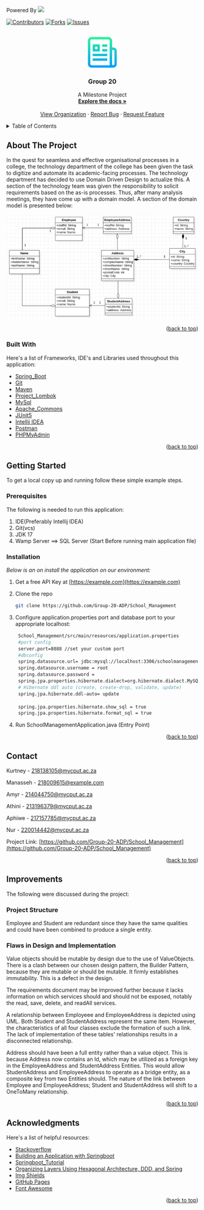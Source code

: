 <div id="top"></div>

<!-- PROJECT SHIELDS -->
<!--
*** I'm using markdown "reference style" links for readability.
*** Reference links are enclosed in brackets [ ] instead of parentheses ( ).
*** See the bottom of this document for the declaration of the reference variables
*** for contributors-url, forks-url, etc. This is an optional, concise syntax you may use.
*** https://www.markdownguide.org/basic-syntax/#reference-style-links
-->
Powered By
<img src="https://img.shields.io/badge/Spring_Boot-F2F4F9?style=for-the-badge&logo=spring-boot" />

[![Contributors][contributors-shield]][contributors-url]
[![Forks][forks-shield]][forks-url]
[![Issues][issues-shield]][issues-url]



<!-- PROJECT LOGO -->
<br />
<div align="center">
  <a href="https://github.com/Group-20-ADP/School_Managemente">
    <img src="images/logo.png" alt="Logo" width="80" height="80">
  </a>

<h3 align="center">Group 20</h3>

  <p align="center">
    A Milestone Project
    <br />
    <a href="https://github.com/Group-20-ADP/School_Management"><strong>Explore the docs »</strong></a>
    <br />
    <br />
    <a href="https://github.com/Group-20-ADP">View Organization</a>
    ·
    <a href="https://github.com/Group-20-ADP/School_Management/issues">Report Bug</a>
    ·
    <a href="https://github.com/Group-20-ADP/School_Management/issues">Request Feature</a>
  </p>
</div>



<!-- TABLE OF CONTENTS -->
<details>
  <summary>Table of Contents</summary>
  <ol>
    <li>
      <a href="#about-the-project">About The Project</a>
      <ul>
        <li><a href="#built-with">Built With</a></li>
      </ul>
    </li>
    <li>
      <a href="#getting-started">Getting Started</a>
      <ul>
        <li><a href="#prerequisites">Prerequisites</a></li>
        <li><a href="#installation">Installation</a></li>
      </ul>
    </li>
    <li><a href="#contact">Contact</a></li>
    <li><a href="#improvements">Improvements</a></li>
    <li><a href="#acknowledgments">Acknowledgments</a></li>
  </ol>
</details>



<!-- ABOUT THE PROJECT -->
## About The Project

In the quest for seamless and effective organisational processes in a college, the technology
department of the college has been given the task to digitize and automate its academic-facing
processes.
The technology department has decided to use Domain Driven Design to actualize this. A section of
the technology team was given the responsibility to solicit requirements based on the as-is processes.
Thus, after many analysis meetings, they have come up with a domain model. A section of the domain
model is presented below:

[![Product Name Screen Shot][product-screenshot]](https://example.com)

<p align="right">(<a href="#top">back to top</a>)</p>



### Built With

Here's a list of Frameworks, IDE's and Libraries used throughout this application:

* [Spring_Boot](https://spring.io/projects/spring-boot)
* [Git](https://git-scm.com/)
* [Maven](https://maven.apache.org/)
* [Project_Lombok](https://projectlombok.org/)
* [MySql](https://mysql.com)
* [Apache_Commons](https://commons.apache.org/)
* [JUnit5](https://junit.org/junit5/)
* [Intellij IDEA](https://jetbrains.com/idea/)
* [Postman](https://www.postman.com/)
* [PHPMyAdmin](https://www.phpmyadmin.net/)


<p align="right">(<a href="#top">back to top</a>)</p>



<!-- GETTING STARTED -->
## Getting Started

To get a local copy up and running follow these simple example steps.

### Prerequisites

The following is needed to run this application:

1. IDE(Preferably Intellij IDEA)
2. Git(vcs)
3. JDK 17
4. Wamp Server ==> SQL Server (Start Before running main application file)


### Installation

_Below is an on install the application on our environment:_

1. Get a free API Key at [https://example.com](https://example.com)
2. Clone the repo
   ```sh
   git clone https://github.com/Group-20-ADP/School_Management
   ```
3. Configure application.properties port and database port to your appropriate localhost:
   ```sh
    School_Management/src/main/resources/application.properties
    #port config
    server.port=8088 //set your custom port
    #dbconfig
    spring.datasource.url= jdbc:mysql://localhost:3306/schoolmanagementdb //(create dbname:schoolmanagementdb) and set your local port
    spring.datasource.username = root
    spring.datasource.password =
    spring.jpa.properties.hibernate.dialect=org.hibernate.dialect.MySQL8Dialect
    # Hibernate ddl auto (create, create-drop, validate, update)
    spring.jpa.hibernate.ddl-auto= update
    
    spring.jpa.properties.hibernate.show_sql = true
    spring.jpa.properties.hibernate.format_sql = true
   ```

4. Run SchoolManagementApplication.java (Entry Point)

<p align="right">(<a href="#top">back to top</a>)</p>




<!-- CONTACT -->
## Contact

Kurtney - 218138105@mycput.ac.za

Manasseh - 218009615@example.com

Amyr  - 214044750@mycput.ac.za

Athini - 213196379@mycput.ac.za

Aphiwe - 217157785@mycput.ac.za

Nur - 220014442@mycput.ac.za

Project Link: [https://github.com/Group-20-ADP/School_Management](https://github.com/Group-20-ADP/School_Management)

<p align="right">(<a href="#top">back to top</a>)</p>

<!-- IMPROVEMENTS -->
## Improvements

The following were discussed during the project:

### Project Structure
Employee and Student are redundant since they have the same qualities and could have been combined to 
produce a single entity. 

### Flaws in Design and Implementation

Value objects should be mutable by design due to the use of ValueObjects. There is a clash between our 
chosen design pattern, the Builder Pattern, because they are mutable or should be mutable. It firmly 
establishes immutability. This is a defect in the design.

The requirements document may be improved further because it lacks information on which services should 
and should not be exposed, notably the read, save, delete, and readAll services.

A relationship between Employeee and EmployeeAddress is depicted using UML. Both Student and StudentAddress 
represent the same item. However, the characteristics of all four classes exclude the formation of such a link. 
The lack of implementation of these tables' relationships results in a disconnected relationship.

Address should have been a full entity rather than a value object. This is because Address now contains an Id, 
which may be utilized as a foreign key in the EmployeeAddress and StudentAddress Entities. This would allow 
StudentAddress and EmployeeAddress to operate as a bridge entity, as a composite key from two Entities should. 
The nature of the link between Employee and EmployeeAddress; Student and StudentAddress will shift to a OneToMany 
relationship.

<p align="right">(<a href="#top">back to top</a>)</p>


<!-- ACKNOWLEDGMENTS -->
## Acknowledgments

Here's a list of helpful resources:

* [Stackoverflow](https://stackoverflow.com/questions/tagged/spring-boot)
* [Building an Application with Springboot](https://spring.io/guides/gs/spring-boot/)
* [Springboot_Tutorial](https://www.tutorialspoint.com/spring_boot/index.htm)
* [Organizing Layers Using Hexagonal Architecture, DDD, and Spring](https://grid.malven.co/)
* [Img Shields](https://shields.io)
* [GitHub Pages](https://pages.github.com)
* [Font Awesome](https://fontawesome.com)

<p align="right">(<a href="#top">back to top</a>)</p>



<!-- MARKDOWN LINKS & IMAGES -->
<!-- https://www.markdownguide.org/basic-syntax/#reference-style-links -->
[contributors-shield]: https://img.shields.io/github/contributors/Group-20-ADP/School_Management?style=flat-square
[contributors-url]: https://github.com/Group-20-ADP/School_Management/graphs/contributors
[forks-shield]: https://img.shields.io/github/forks/Group-20-ADP/School_Management?style=flat-square
[forks-url]: https://github.com/Group-20-ADP/School_Management/network/members
[issues-shield]: https://img.shields.io/github/issues/Group-20-ADP/School_Management?style=flat-square
[issues-url]: https://github.com/Group-20-ADP/School_Management/issues
[product-screenshot]: images/screenshot.png
